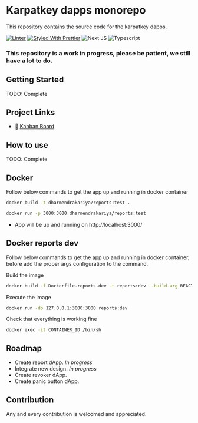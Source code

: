 # Karpatkey dapps monorepo

This repository contains the source code for the karpatkey dapps.

[![Linter](https://github.com/KarpatkeyDAO/karpatkey-dapps-monorepo/workflows/linter/badge.svg)](https://github.com/KarpatkeyDAO/karpatkey-dapps-monorepo/actions?query=workflow%3Alinter)
[![Styled With Prettier](https://img.shields.io/badge/code_style-prettier-ff69b4.svg)](https://prettier.io/)
![Next JS](https://img.shields.io/badge/Next%20JS-13.3.4-blue)
![Typescript](https://img.shields.io/badge/Typescript-5.0.4-blue)


### This repository is a work in progress, please be patient, we still have a lot to do.

## Getting Started

TODO: Complete

## Project Links
- 📰 [Kanban Board](https://github.com/orgs/KarpatkeyDAO/projects/1)

## How to use
TODO: Complete

## Docker

Follow below commands to get the app up and running in docker container

```bash
docker build -t dharmendrakariya/reports:test .
```

```bash
docker run -p 3000:3000 dharmendrakariya/reports:test
```

- App will be up and running on http://localhost:3000/

## Docker reports dev
Follow below commands to get the app up and running in docker container, before add the proper
args configuration to the command.

Build the image
```bash
docker build -f Dockerfile.reports.dev -t reports:dev --build-arg REACT_DATA_WAREHOUSE_ENV=...
```

Execute the image
```bash
docker run -dp 127.0.0.1:3000:3000 reports:dev
```

Check that everything is working fine
```bash
docker exec -it CONTAINER_ID /bin/sh
```


## Roadmap
- Create report dApp. *In progress*
- Integrate new design. *In progress*
- Create revoker dApp.
- Create panic button dApp.

## Contribution
Any and every contribution is welcomed and appreciated.
